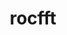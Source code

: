 ---
title: "rocfft"
layout: cache
categories: [package, develop]
meta: {"versions": ["5.5.1", "5.6.1"], "compilers": ["gcc@=11.1.0", "gcc@=11.4.0"], "oss": ["ubuntu20.04"], "platforms": ["linux"], "targets": ["x86_64_v3"], "stacks": ["e4s", "root"], "num_specs": 11, "num_specs_by_stack": {"e4s": 11, "root": 11}}
spec_details: [{"hash": "z2y7ejgvcwufg2hlapl5jwmqpetluz2z", "compiler": "gcc@=11.1.0", "versions": ["5.5.1"], "os": "ubuntu20.04", "platform": "linux", "target": "x86_64_v3", "variants": ["amdgpu_target=gfx90a", "amdgpu_target_sram_ecc=auto", "build_system=cmake", "build_type=Release", "generator=make", "~ipo", "patches=dcdbbd2"], "stacks": ["e4s", "root"], "size": "-", "tarball": "https://binaries.spack.io/develop/build_cache/linux-ubuntu20.04-x86_64_v3/gcc-11.1.0/rocfft-5.5.1/linux-ubuntu20.04-x86_64_v3-gcc-11.1.0-rocfft-5.5.1-z2y7ejgvcwufg2hlapl5jwmqpetluz2z.spack"}, {"hash": "2uqo4cnmhbpb47khlrtwhclbqd7kokfc", "compiler": "gcc@=11.4.0", "versions": ["5.6.1"], "os": "ubuntu20.04", "platform": "linux", "target": "x86_64_v3", "variants": ["amdgpu_target=auto", "amdgpu_target_sram_ecc=auto", "build_system=cmake", "build_type=Release", "generator=make", "~ipo"], "stacks": ["e4s", "root"], "size": "-", "tarball": "https://binaries.spack.io/develop/build_cache/linux-ubuntu20.04-x86_64_v3/gcc-11.4.0/rocfft-5.6.1/linux-ubuntu20.04-x86_64_v3-gcc-11.4.0-rocfft-5.6.1-2uqo4cnmhbpb47khlrtwhclbqd7kokfc.spack"}, {"hash": "u2cdgmqqfu65qeswxhpkk6t5ztnmntiu", "compiler": "gcc@=11.4.0", "versions": ["5.6.1"], "os": "ubuntu20.04", "platform": "linux", "target": "x86_64_v3", "variants": ["amdgpu_target=auto", "amdgpu_target_sram_ecc=auto", "build_system=cmake", "build_type=Release", "generator=make", "~ipo"], "stacks": ["e4s", "root"], "size": "-", "tarball": "https://binaries.spack.io/develop/build_cache/linux-ubuntu20.04-x86_64_v3/gcc-11.4.0/rocfft-5.6.1/linux-ubuntu20.04-x86_64_v3-gcc-11.4.0-rocfft-5.6.1-u2cdgmqqfu65qeswxhpkk6t5ztnmntiu.spack"}, {"hash": "rmnwwbw6522id5rv5fy2sanisfpr4j4z", "compiler": "gcc@=11.4.0", "versions": ["5.6.1"], "os": "ubuntu20.04", "platform": "linux", "target": "x86_64_v3", "variants": ["amdgpu_target=auto", "amdgpu_target_sram_ecc=auto", "build_system=cmake", "build_type=Release", "generator=make", "~ipo"], "stacks": ["e4s", "root"], "size": "-", "tarball": "https://binaries.spack.io/develop/build_cache/linux-ubuntu20.04-x86_64_v3/gcc-11.4.0/rocfft-5.6.1/linux-ubuntu20.04-x86_64_v3-gcc-11.4.0-rocfft-5.6.1-rmnwwbw6522id5rv5fy2sanisfpr4j4z.spack"}, {"hash": "lerkupq7ekprctcwsexipnhovbhyqh3a", "compiler": "gcc@=11.4.0", "versions": ["5.6.1"], "os": "ubuntu20.04", "platform": "linux", "target": "x86_64_v3", "variants": ["amdgpu_target=auto", "amdgpu_target_sram_ecc=auto", "build_system=cmake", "build_type=Release", "generator=make", "~ipo"], "stacks": ["e4s", "root"], "size": "-", "tarball": "https://binaries.spack.io/develop/build_cache/linux-ubuntu20.04-x86_64_v3/gcc-11.4.0/rocfft-5.6.1/linux-ubuntu20.04-x86_64_v3-gcc-11.4.0-rocfft-5.6.1-lerkupq7ekprctcwsexipnhovbhyqh3a.spack"}, {"hash": "cgh67z5exhp54bwkq3ftrujatgx5ywgr", "compiler": "gcc@=11.4.0", "versions": ["5.6.1"], "os": "ubuntu20.04", "platform": "linux", "target": "x86_64_v3", "variants": ["amdgpu_target=auto", "amdgpu_target_sram_ecc=auto", "build_system=cmake", "build_type=Release", "generator=make", "~ipo"], "stacks": ["e4s", "root"], "size": "-", "tarball": "https://binaries.spack.io/develop/build_cache/linux-ubuntu20.04-x86_64_v3/gcc-11.4.0/rocfft-5.6.1/linux-ubuntu20.04-x86_64_v3-gcc-11.4.0-rocfft-5.6.1-cgh67z5exhp54bwkq3ftrujatgx5ywgr.spack"}, {"hash": "bwddfgjgivnuj65qgkc5oyoxtihgsjmx", "compiler": "gcc@=11.4.0", "versions": ["5.6.1"], "os": "ubuntu20.04", "platform": "linux", "target": "x86_64_v3", "variants": ["amdgpu_target=auto", "amdgpu_target_sram_ecc=auto", "build_system=cmake", "build_type=Release", "generator=make", "~ipo"], "stacks": ["e4s", "root"], "size": "-", "tarball": "https://binaries.spack.io/develop/build_cache/linux-ubuntu20.04-x86_64_v3/gcc-11.4.0/rocfft-5.6.1/linux-ubuntu20.04-x86_64_v3-gcc-11.4.0-rocfft-5.6.1-bwddfgjgivnuj65qgkc5oyoxtihgsjmx.spack"}, {"hash": "arefh7wlxupjk3b3g5hkwfwywdhqjub3", "compiler": "gcc@=11.4.0", "versions": ["5.6.1"], "os": "ubuntu20.04", "platform": "linux", "target": "x86_64_v3", "variants": ["amdgpu_target=auto", "amdgpu_target_sram_ecc=auto", "build_system=cmake", "build_type=Release", "generator=make", "~ipo"], "stacks": ["e4s", "root"], "size": "-", "tarball": "https://binaries.spack.io/develop/build_cache/linux-ubuntu20.04-x86_64_v3/gcc-11.4.0/rocfft-5.6.1/linux-ubuntu20.04-x86_64_v3-gcc-11.4.0-rocfft-5.6.1-arefh7wlxupjk3b3g5hkwfwywdhqjub3.spack"}, {"hash": "ysjh6us2zholmeyjhvlbzeixjt26gh7t", "compiler": "gcc@=11.4.0", "versions": ["5.6.1"], "os": "ubuntu20.04", "platform": "linux", "target": "x86_64_v3", "variants": ["amdgpu_target=auto", "amdgpu_target_sram_ecc=auto", "build_system=cmake", "build_type=Release", "generator=make", "~ipo"], "stacks": ["e4s", "root"], "size": "-", "tarball": "https://binaries.spack.io/develop/build_cache/linux-ubuntu20.04-x86_64_v3/gcc-11.4.0/rocfft-5.6.1/linux-ubuntu20.04-x86_64_v3-gcc-11.4.0-rocfft-5.6.1-ysjh6us2zholmeyjhvlbzeixjt26gh7t.spack"}, {"hash": "w6tpnltonlom5u3rhrkh6ywcvstjlkcc", "compiler": "gcc@=11.4.0", "versions": ["5.6.1"], "os": "ubuntu20.04", "platform": "linux", "target": "x86_64_v3", "variants": ["amdgpu_target=auto", "amdgpu_target_sram_ecc=auto", "build_system=cmake", "build_type=Release", "generator=make", "~ipo"], "stacks": ["e4s", "root"], "size": "-", "tarball": "https://binaries.spack.io/develop/build_cache/linux-ubuntu20.04-x86_64_v3/gcc-11.4.0/rocfft-5.6.1/linux-ubuntu20.04-x86_64_v3-gcc-11.4.0-rocfft-5.6.1-w6tpnltonlom5u3rhrkh6ywcvstjlkcc.spack"}, {"hash": "6lkhc64lp5yyk2zbt43u4gl7gkpczdfg", "compiler": "gcc@=11.4.0", "versions": ["5.6.1"], "os": "ubuntu20.04", "platform": "linux", "target": "x86_64_v3", "variants": ["amdgpu_target=auto", "amdgpu_target_sram_ecc=auto", "build_system=cmake", "build_type=Release", "generator=make", "~ipo"], "stacks": ["e4s", "root"], "size": "-", "tarball": "https://binaries.spack.io/develop/build_cache/linux-ubuntu20.04-x86_64_v3/gcc-11.4.0/rocfft-5.6.1/linux-ubuntu20.04-x86_64_v3-gcc-11.4.0-rocfft-5.6.1-6lkhc64lp5yyk2zbt43u4gl7gkpczdfg.spack"}]
---